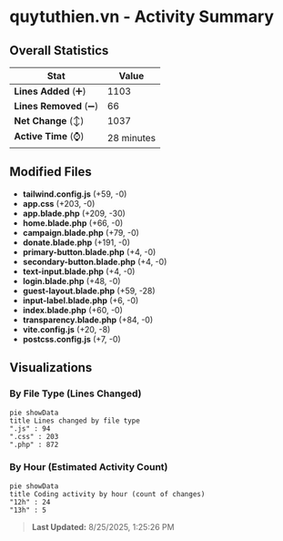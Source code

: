 # quytuthien.vn - Activity Summary 

## Overall Statistics

| Stat                   | Value                                                             |
| ---------------------- | ----------------------------------------------------------------- |
| **Lines Added** (➕)   | 1103                                          |
| **Lines Removed** (➖) | 66                                        |
| **Net Change** (↕)    | 1037                |
| **Active Time** (⌚)   | 28 minutes |


## Modified Files
- **tailwind.config.js** (+59, -0)
- **app.css** (+203, -0)
- **app.blade.php** (+209, -30)
- **home.blade.php** (+66, -0)
- **campaign.blade.php** (+79, -0)
- **donate.blade.php** (+191, -0)
- **primary-button.blade.php** (+4, -0)
- **secondary-button.blade.php** (+4, -0)
- **text-input.blade.php** (+4, -0)
- **login.blade.php** (+48, -0)
- **guest-layout.blade.php** (+59, -28)
- **input-label.blade.php** (+6, -0)
- **index.blade.php** (+60, -0)
- **transparency.blade.php** (+84, -0)
- **vite.config.js** (+20, -8)
- **postcss.config.js** (+7, -0)

## Visualizations

### By File Type (Lines Changed)

```mermaid
pie showData
title Lines changed by file type
".js" : 94
".css" : 203
".php" : 872
```

### By Hour (Estimated Activity Count)

```mermaid
pie showData
title Coding activity by hour (count of changes)
"12h" : 24
"13h" : 5
```


> **Last Updated:** 8/25/2025, 1:25:26 PM